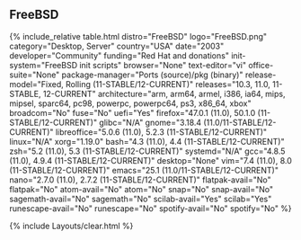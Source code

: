 ## FreeBSD
{% include_relative table.html distro="FreeBSD" logo="FreeBSD.png" category="Desktop, Server" country="USA" date="2003" developer="Community" funding="Red Hat and donations" init-system="FreeBSD init scripts" browser="None" text-editor="vi" office-suite="None" package-manager="Ports (source)/pkg (binary)" release-model="Fixed, Rolling (11-STABLE/12-CURRENT)" releases="10.3, 11.0, 11-STABLE, 12-CURRENT" architecture="arm, arm64, armel, i386, ia64, mips, mipsel, sparc64, pc98, powerpc, powerpc64, ps3, x86_64, xbox" broadcom="No" fuse="No" uefi="Yes" firefox="47.0.1 (11.0), 50.1.0 (11-STABLE/12-CURRENT)" glibc="N/A" gnome="3.18.4 (11.0/11-STABLE/12-CURRENT)" libreoffice="5.0.6 (11.0), 5.2.3 (11-STABLE/12-CURRENT)" linux="N/A" xorg="1.19.0" bash="4.3 (11.0), 4.4 (11-STABLE/12-CURRENT)" zsh="5.2 (11.0), 5.3 (11-STABLE/12-CURRENT)" systemd="N/A" gcc="4.8.5 (11.0), 4.9.4 (11-STABLE/12-CURRENT)" desktop="None" vim="7.4 (11.0), 8.0 (11-STABLE/12-CURRENT)" emacs="25.1 (11.0/11-STABLE/12-CURRENT)" nano="2.7.0 (11.0), 2.7.2 (11-STABLE/12-CURRENT)" flatpak-avail="No" flatpak="No" atom-avail="No" atom="No" snap="No" snap-avail="No" sagemath-avail="No" sagemath="No" scilab-avail="Yes" scilab="Yes" runescape-avail="No" runescape="No" spotify-avail="No" spotify="No" %}

{% include Layouts/clear.html %}
